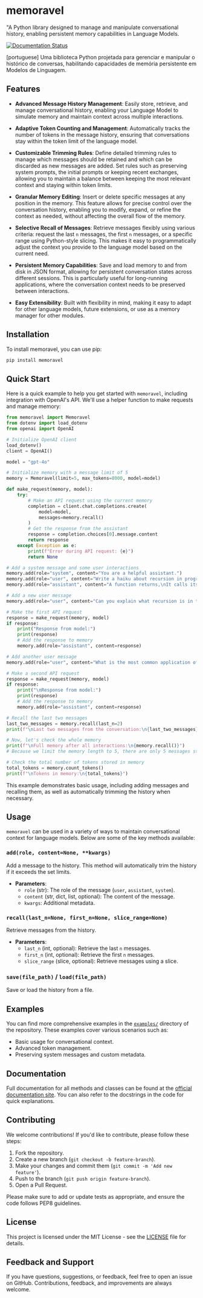 # memoravel

"A Python library designed to manage and manipulate conversational history, enabling persistent memory capabilities in Language Models.

[![Documentation Status](https://readthedocs.org/projects/memoravel/badge/?version=latest)](https://memoravel.readthedocs.io/en/latest/?badge=latest)

[portuguese] Uma biblioteca Python projetada para gerenciar e manipular o histórico de conversas, habilitando capacidades de memória persistente em Modelos de Linguagem.

## Features

- **Advanced Message History Management**: Easily store, retrieve, and manage conversational history, enabling your Language Model to simulate memory and maintain context across multiple interactions.

- **Adaptive Token Counting and Management**: Automatically tracks the number of tokens in the message history, ensuring that conversations stay within the token limit of the language model.

- **Customizable Trimming Rules**: Define detailed trimming rules to manage which messages should be retained and which can be discarded as new messages are added. Set rules such as preserving system prompts, the initial prompts or keeping recent exchanges, allowing you to maintain a balance between keeping the most relevant context and staying within token limits.

- **Granular Memory Editing**: Insert or delete specific messages at any position in the memory. This feature allows for precise control over the conversation history, enabling you to modify, expand, or refine the context as needed, without affecting the overall flow of the memory.

- **Selective Recall of Messages**: Retrieve messages flexibly using various criteria: request the last `n` messages, the first `n` messages, or a specific range using Python-style slicing. This makes it easy to programmatically adjust the context you provide to the language model based on the current need.

- **Persistent Memory Capabilities**: Save and load memory to and from disk in JSON format, allowing for persistent conversation states across different sessions. This is particularly useful for long-running applications, where the conversation context needs to be preserved between interactions.

- **Easy Extensibility**: Built with flexibility in mind, making it easy to adapt for other language models, future extensions, or use as a memory manager for other modules.

## Installation

To install memoravel, you can use pip:

```sh
pip install memoravel
```

## Quick Start

Here is a quick example to help you get started with `memoravel`, including integration with OpenAI's API. We'll use a helper function to make requests and manage memory:

```python
from memoravel import Memoravel
from dotenv import load_dotenv
from openai import OpenAI

# Initialize OpenAI client
load_dotenv()
client = OpenAI()

model = "gpt-4o"

# Initialize memory with a message limit of 5
memory = Memoravel(limit=5, max_tokens=8000, model=model)

def make_request(memory, model):
    try:
        # Make an API request using the current memory
        completion = client.chat.completions.create(
            model=model,
            messages=memory.recall()
        )
        # Get the response from the assistant
        response = completion.choices[0].message.content
        return response
    except Exception as e:
        print(f"Error during API request: {e}")
        return None

# Add a system message and some user interactions
memory.add(role="system", content="You are a helpful assistant.")
memory.add(role="user", content="Write a haiku about recursion in programming.")
memory.add(role="assistant", content="A function returns,\nIt calls itself once again,\nInfinite beauty.")

# Add a new user message
memory.add(role="user", content="Can you explain what recursion is in two sentences?")

# Make the first API request
response = make_request(memory, model)
if response:
    print("Response from model:")
    print(response)
    # Add the response to memory
    memory.add(role="assistant", content=response)

# Add another user message
memory.add(role="user", content="What is the most common application of recursion? Summarize it in two sentences.")

# Make a second API request
response = make_request(memory, model)
if response:
    print("\nResponse from model:")
    print(response)
    # Add the response to memory
    memory.add(role="assistant", content=response)

# Recall the last two messages
last_two_messages = memory.recall(last_n=2)
print(f"\nLast two messages from the conversation:\n{last_two_messages}")

# Now, let's check the whole memory
print(f"\nFull memory after all interactions:\n{memory.recall()}")
# Because we limit the memory length to 5, there are only 5 messages stored, and the system prompt is preserved among them.

# Check the total number of tokens stored in memory
total_tokens = memory.count_tokens()
print(f"\nTokens in memory:\n{total_tokens}")
```



This example demonstrates basic usage, including adding messages and recalling them, as well as automatically trimming the history when necessary.

## Usage

`memoravel` can be used in a variety of ways to maintain conversational context for language models. Below are some of the key methods available:

### `add(role, content=None, **kwargs)`

Add a message to the history. This method will automatically trim the history if it exceeds the set limits.

- **Parameters**:
  - `role` (str): The role of the message (`user`, `assistant`, `system`).
  - `content` (str, dict, list, optional): The content of the message.
  - `kwargs`: Additional metadata.

### `recall(last_n=None, first_n=None, slice_range=None)`

Retrieve messages from the history.

- **Parameters**:
  - `last_n` (int, optional): Retrieve the last `n` messages.
  - `first_n` (int, optional): Retrieve the first `n` messages.
  - `slice_range` (slice, optional): Retrieve messages using a slice.

### `save(file_path)` / `load(file_path)`

Save or load the history from a file.

## Examples

You can find more comprehensive examples in the [`examples/`](examples/) directory of the repository. These examples cover various scenarios such as:

- Basic usage for conversational context.
- Advanced token management.
- Preserving system messages and custom metadata.

## Documentation

Full documentation for all methods and classes can be found at the [official documentation site](https://memoravel.readthedocs.io/en/latest/memoravel.html#memoravel.Memoravel). You can also refer to the docstrings in the code for quick explanations.

## Contributing

We welcome contributions! If you'd like to contribute, please follow these steps:

1. Fork the repository.
2. Create a new branch (`git checkout -b feature-branch`).
3. Make your changes and commit them (`git commit -m 'Add new feature'`).
4. Push to the branch (`git push origin feature-branch`).
5. Open a Pull Request.

Please make sure to add or update tests as appropriate, and ensure the code follows PEP8 guidelines.

## License

This project is licensed under the MIT License - see the [LICENSE](LICENSE) file for details.

## Feedback and Support

If you have questions, suggestions, or feedback, feel free to open an issue on GitHub. Contributions, feedback, and improvements are always welcome.



